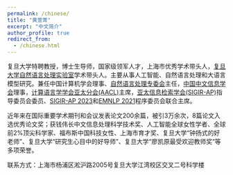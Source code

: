 ```yaml
---
permalink: /chinese/
title: "黄萱菁"
excerpt: "中文简介"
author_profile: true
redirect_from: 
  - /chinese.html
---
```

复旦大学特聘教授，博士生导师，国家级领军人才，上海市优秀学术带头人，[复旦大学自然语言处理实验室](https://nlp.fudan.edu.cn/main.htm)学术带头人。主要从事人工智能、自然语言处理和大语言模型研究。兼任中国计算机学会理事、[自然语言处理专委会](http://tcci.ccf.org.cn/)主任，[中国中文信息学会](http://www.cipsc.org.cn/)理事，[计算语言学学会亚太分会(AACL)](https://aaclnet.org/about/index.html)主席，[亚太信息检索学会(SIGIR-AP)]((http://www.sigir-ap.org/))指导委员会委员、[SIGIR-AP 2023](http://www.sigir-ap.org/sigir-ap-2023/)和[EMNLP 2021](http://2021.emnlp.org)程序委员会联合主席。

近年来在国际重要学术期刊和会议发表论文200余篇，被引3万余次，8篇论文入选优秀论文奖；获钱伟长中文信息处理科学技术奖、人工智能全球女性学者、全球前2%顶尖科学家、福布斯中国科技女性、上海市育才奖、复旦大学“钟扬式的好老师”、复旦大学“研究生心目中的好导师”、复旦大学“廖凯原最受欢迎教师奖”等多项荣誉。

联系方式：上海市杨浦区淞沪路2005号复旦大学江湾校区交叉二号科学楼
